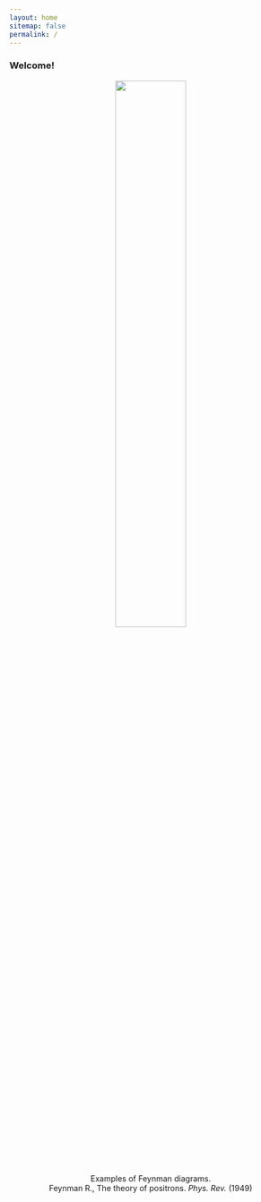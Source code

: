 ```yaml
---
layout: home
sitemap: false
permalink: /
---
```


### Welcome!



<div class="row">
<center>
<img src="{{ site.url }}{{ site.baseurl }}/images/banner.jpg" width="50%"/><br/>
Examples of Feynman diagrams. <br/>
Feynman R., The theory of positrons. <i>Phys. Rev.</i> (1949)
</center>
</div>